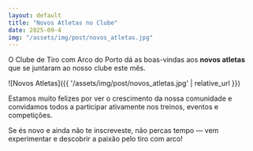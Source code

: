 ```yaml
---
layout: default
title: "Novos Atletas no Clube"
date: 2025-09-4
img: "/assets/img/post/novos_atletas.jpg"
---
```


O Clube de Tiro com Arco do Porto dá as boas-vindas aos **novos atletas** que se juntaram ao nosso clube este mês.  

![Novos Atletas]({{ '/assets/img/post/novos_atletas.jpg' | relative_url }})

Estamos muito felizes por ver o crescimento da nossa comunidade e convidamos todos a participar ativamente nos treinos, eventos e competições. 

Se és novo e ainda não te inscreveste, não percas tempo — vem experimentar e descobrir a paixão pelo tiro com arco!
